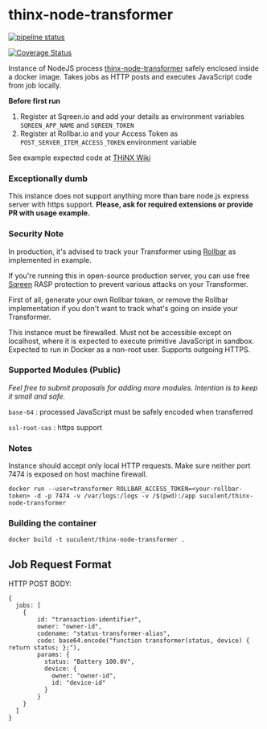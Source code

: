 # thinx-node-transformer

[![pipeline status](https://gitlab.com/thinx/thinx-node-transformer/badges/master/pipeline.svg)](https://gitlab.com/thinx/thinx-node-transformer/commits/master)

[![Coverage Status](https://coveralls.io/repos/github/thinx-cloud/transformer/badge.svg?branch=main)](https://coveralls.io/github/thinx-cloud/transformer?branch=main)

Instance of NodeJS process [thinx-node-transformer](https://github.com/suculent/thinx-node-tranformer) safely enclosed inside a docker image. Takes jobs as HTTP posts and executes JavaScript code from job locally.

**Before first run**

1. Register at Sqreen.io and add your details as environment variables `SQREEN_APP_NAME` and `SQREEN_TOKEN`
2. Register at Rollbar.io and your Access Token as `POST_SERVER_ITEM_ACCESS_TOKEN` environment variable

See example expected code at [THiNX Wiki](https://suculent/thinx-device-api)

### Exceptionally dumb

This instance does not support anything more than bare node.js express server with https support. **Please, ask for required extensions or provide PR with usage example.**

### Security Note

In production, it's advised to track your Transformer using [Rollbar](https://rollbar.com/) as implemented in example.

If you're running this in open-source production server, you can use free [Sqreen](https://www.sqreen.com) RASP protection to prevent various attacks on your Transformer.

First of all, generate your own Rollbar token, or remove the Rollbar implementation if you don't want to track what's going on inside your Transformer.

This instance must be firewalled. Must not be accessible except on localhost, where it is expected to execute primitive JavaScript in sandbox. Expected to run in Docker as a non-root user. Supports outgoing HTTPS.

### Supported Modules (Public)

_Feel free to submit proposals for adding more modules. Intention is to keep it small and safe._

`base-64` : processed JavaScript must be safely encoded when transferred

`ssl-root-cas` : https support


### Notes

Instance should accept only local HTTP requests. Make sure neither port 7474 is exposed on host machine firewall.

`docker run --user=transformer ROLLBAR_ACCESS_TOKEN=<your-rollbar-token> -d -p 7474 -v /var/logs:/logs -v /$(pwd):/app suculent/thinx-node-transformer`

### Building the container

`docker build -t suculent/thinx-node-transformer .`


## Job Request Format

HTTP POST BODY:

```
{
  jobs: [
    {
        id: "transaction-identifier",
        owner: "owner-id",
        codename: "status-transformer-alias",
        code: base64.encode("function transformer(status, device) { return status; };"),
        params: {
          status: "Battery 100.0V",
          device: {
            owner: "owner-id",
            id: "device-id"
          }
        }
    }
  ]
}
```
